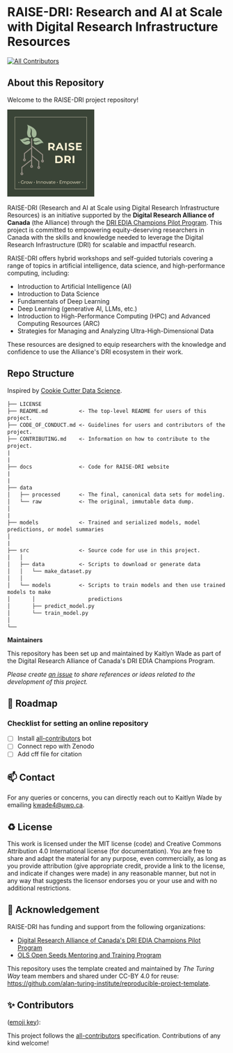 # RAISE-DRI: Research and AI at Scale with Digital Research Infrastructure Resources

<!-- ALL-CONTRIBUTORS-BADGE:START - Do not remove or modify this section -->
[![All Contributors](https://img.shields.io/github/all-contributors/kwade4/RAISE-DRI?color=ee8449&style=flat-square)](#contributors-)
<!--
[![All Contributors](https://img.shields.io/badge/all_contributors-6-orange.svg?style=flat-square)](#contributors-)
-->
<!-- ALL-CONTRIBUTORS-BADGE:END -->


## About this Repository
Welcome to the RAISE-DRI project repository! 

<img src="https://github.com/kwade4/RAISE-DRI/blob/main/docs/assets/images/RAISE-DRI_logo_full.png" width="200">

RAISE-DRI (Research and AI at Scale using Digital Research Infrastructure Resources) is an initiative supported by the **Digital Research Alliance of Canada** (the Alliance) through the [DRI EDIA Champions Pilot Program](https://alliancecan.ca/en/funding-opportunities/dri-edia-champions-pilot-program). This project is committed to empowering equity-deserving researchers in Canada with the skills and knowledge needed to leverage the Digital Research Infrastructure (DRI) for scalable and impactful research.  

RAISE-DRI offers hybrid workshops and self-guided tutorials covering a range of topics in artificial intelligence, data science, and high-performance computing, including: 
* Introduction to Artificial Intelligence (AI)
* Introduction to Data Science
* Fundamentals of Deep Learning
* Deep Learning (generative AI, LLMs, etc.)
* Introduction to High-Performance Computing (HPC) and Advanced Computing Resources (ARC)
* Strategies for Managing and Analyzing Ultra-High-Dimensional Data

These resources are designed to equip researchers with the knowledge and confidence to use the Alliance's DRI ecosystem in their work. 

 

## Repo Structure

Inspired by [Cookie Cutter Data Science](https://github.com/drivendata/cookiecutter-data-science).

```
├── LICENSE
├── README.md          <- The top-level README for users of this project.
├── CODE_OF_CONDUCT.md <- Guidelines for users and contributors of the project.
├── CONTRIBUTING.md    <- Information on how to contribute to the project.
|
|
├── docs               <- Code for RAISE-DRI website
|
|
├── data
│   ├── processed      <- The final, canonical data sets for modeling.
│   └── raw            <- The original, immutable data dump.
│
|
├── models             <- Trained and serialized models, model predictions, or model summaries
│
|
├── src                <- Source code for use in this project.
│   │
│   ├── data           <- Scripts to download or generate data
│   │   └── make_dataset.py
│   │
│   └── models         <- Scripts to train models and then use trained models to make
│       │                 predictions
│       ├── predict_model.py
│       └── train_model.py
│   
└──
```

**Maintainers**

This repository has been set up and maintained by Kaitlyn Wade as part of the Digital Research Alliance of Canada's DRI EDIA Champions Program.

*Please create [an issue](../../issues) to share references or ideas related to the development of this project.*

🎯 Roadmap
---

### Checklist for setting an online repository 
- [ ] Install [all-contributors](https://allcontributors.org/) bot
- [ ] Connect repo with Zenodo
- [ ] Add cff file for citation

📫 Contact
---

For any queries or concerns, you can directly reach out to Kaitlyn Wade by emailing [kwade4@uwo.ca](mailto:kwade4@uwo.ca).

♻️ License
---

This work is licensed under the MIT license (code) and Creative Commons Attribution 4.0 International license (for documentation). You are free to share and adapt the material for any purpose, even commercially, as long as you provide attribution (give appropriate credit, provide a link to the license, and indicate if changes were made) in any reasonable manner, but not in any way that suggests the licensor endorses you or your use and with no additional restrictions.

🤝 Acknowledgement
---
RAISE-DRI has funding and support from the following organizations:
* [Digital Research Alliance of Canada's DRI EDIA Champions Pilot Program](https://alliancecan.ca/en/funding-opportunities/dri-edia-champions-pilot-program)
* [OLS Open Seeds Mentoring and Training Program](https://we-are-ols.org/openseeds/)

This repository uses the template created and maintained by *The Turing Way* team members and shared under CC-BY 4.0 for reuse: https://github.com/alan-turing-institute/reproducible-project-template.


✨ Contributors
---

([emoji key](https://allcontributors.org/docs/en/emoji-key)):

<!-- ALL-CONTRIBUTORS-LIST:START - Do not remove or modify this section -->
<!-- prettier-ignore-start -->
<!-- markdownlint-disable -->

<!-- markdownlint-restore -->
<!-- prettier-ignore-end -->

<!-- ALL-CONTRIBUTORS-LIST:END -->
<!-- markdownlint-restore -->
<!-- prettier-ignore-end -->

<!-- ALL-CONTRIBUTORS-LIST:END -->

This project follows the [all-contributors](https://github.com/all-contributors/all-contributors) specification. Contributions of any kind welcome!
